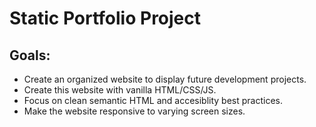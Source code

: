 # Static Portfolio Project

## Goals:
* Create an organized website to display future development projects.
* Create this website with vanilla HTML/CSS/JS.
* Focus on clean semantic HTML and accesiblity best practices.
* Make the website responsive to varying screen sizes.